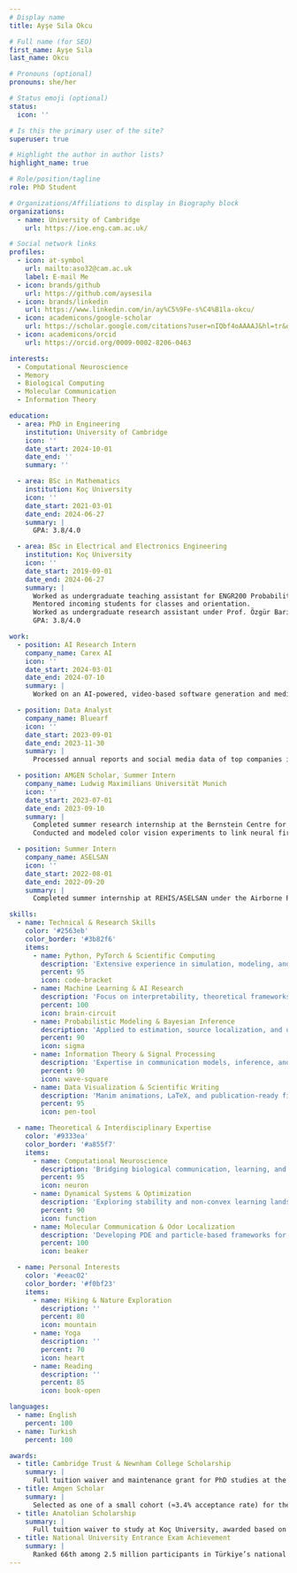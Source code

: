 ```yaml
---
# Display name
title: Ayşe Sıla Okcu

# Full name (for SEO)
first_name: Ayşe Sıla
last_name: Okcu

# Pronouns (optional)
pronouns: she/her

# Status emoji (optional)
status:
  icon: ''

# Is this the primary user of the site?
superuser: true

# Highlight the author in author lists?
highlight_name: true

# Role/position/tagline
role: PhD Student

# Organizations/Affiliations to display in Biography block
organizations:
  - name: University of Cambridge
    url: https://ioe.eng.cam.ac.uk/

# Social network links
profiles:
  - icon: at-symbol
    url: mailto:aso32@cam.ac.uk
    label: E-mail Me
  - icon: brands/github
    url: https://github.com/aysesila
  - icon: brands/linkedin
    url: https://www.linkedin.com/in/ay%C5%9Fe-s%C4%B1la-okcu/
  - icon: academicons/google-scholar
    url: https://scholar.google.com/citations?user=nIQbf4oAAAAJ&hl=tr&oi=ao
  - icon: academicons/orcid
    url: https://orcid.org/0009-0002-8206-0463

interests:
  - Computational Neuroscience
  - Memory
  - Biological Computing
  - Molecular Communication
  - Information Theory

education:
  - area: PhD in Engineering 
    institution: University of Cambridge
    icon: ''
    date_start: 2024-10-01
    date_end: ''
    summary: ''

  - area: BSc in Mathematics
    institution: Koç University
    icon: ''
    date_start: 2021-03-01
    date_end: 2024-06-27
    summary: |
      GPA: 3.8/4.0

  - area: BSc in Electrical and Electronics Engineering
    institution: Koç University
    icon: ''
    date_start: 2019-09-01
    date_end: 2024-06-27
    summary: |
      Worked as undergraduate teaching assistant for ENGR200 Probability for Engineers (Spring 2023) and INDR201 Discrete Mathematics and Its Applications (Fall 2022). 
      Mentored incoming students for classes and orientation. 
      Worked as undergraduate research assistant under Prof. Özgür Barış Akan on molecular communication techniques, and under Prof. Murat Kuşcu on pulse shape optimization for microfluidic molecular communication.
      GPA: 3.8/4.0

work:
  - position: AI Research Intern
    company_name: Carex AI
    icon: ''
    date_start: 2024-03-01
    date_end: 2024-07-10
    summary: |
      Worked on an AI-powered, video-based software generation and medical device platform that transforms camera-equipped devices into regulatory vital sign monitoring solutions.

  - position: Data Analyst
    company_name: Bluearf
    icon: ''
    date_start: 2023-09-01
    date_end: 2023-11-30
    summary: |
      Processed annual reports and social media data of top companies in Türkiye and analyzed their sustainability performance with respect to the UN Sustainable Development Goals.

  - position: AMGEN Scholar, Summer Intern 
    company_name: Ludwig Maximilians Universität Munich
    icon: ''
    date_start: 2023-07-01
    date_end: 2023-09-10
    summary: |
      Completed summer research internship at the Bernstein Centre for Computational Neuroscience. 
      Conducted and modeled color vision experiments to link neural firings in the primary visual cortex with color discrimination effects under Prof. Dr. Thomas Wachtler’s group, and presented results at the Cambridge Poster Symposium.

  - position: Summer Intern 
    company_name: ASELSAN
    icon: ''
    date_start: 2022-08-01
    date_end: 2022-09-20
    summary: |
      Completed summer internship at REHIS/ASELSAN under the Airborne Platform Radar Department.

skills:
  - name: Technical & Research Skills
    color: '#2563eb'
    color_border: '#3b82f6'
    items:
      - name: Python, PyTorch & Scientific Computing
        description: 'Extensive experience in simulation, modeling, and deep learning frameworks.'
        percent: 95
        icon: code-bracket
      - name: Machine Learning & AI Research
        description: 'Focus on interpretability, theoretical frameworks, and robust representation learning.'
        percent: 100
        icon: brain-circuit
      - name: Probabilistic Modeling & Bayesian Inference
        description: 'Applied to estimation, source localization, and uncertainty quantification.'
        percent: 90
        icon: sigma
      - name: Information Theory & Signal Processing
        description: 'Expertise in communication models, inference, and molecular channel modeling.'
        percent: 90
        icon: wave-square
      - name: Data Visualization & Scientific Writing
        description: 'Manim animations, LaTeX, and publication-ready figures for conferences and papers.'
        percent: 95
        icon: pen-tool

  - name: Theoretical & Interdisciplinary Expertise
    color: '#9333ea'
    color_border: '#a855f7'
    items:
      - name: Computational Neuroscience
        description: 'Bridging biological communication, learning, and memory through modeling.'
        percent: 95
        icon: neuron
      - name: Dynamical Systems & Optimization
        description: 'Exploring stability and non-convex learning landscapes.'
        percent: 90
        icon: function
      - name: Molecular Communication & Odor Localization
        description: 'Developing PDE and particle-based frameworks for microscale information transfer.'
        percent: 100
        icon: beaker

  - name: Personal Interests
    color: '#eeac02'
    color_border: '#f0bf23'
    items:
      - name: Hiking & Nature Exploration
        description: ''
        percent: 80
        icon: mountain
      - name: Yoga
        description: ''
        percent: 70
        icon: heart
      - name: Reading
        description: ''
        percent: 85
        icon: book-open

languages:
  - name: English
    percent: 100
  - name: Turkish
    percent: 100

awards:
  - title: Cambridge Trust & Newnham College Scholarship
    summary: |
      Full tuition waiver and maintenance grant for PhD studies at the University of Cambridge.
  - title: Amgen Scholar
    summary: |
      Selected as one of a small cohort (≈3.4% acceptance rate) for the Amgen Scholars program, providing hands-on research opportunities at leading global institutions.
  - title: Anatolian Scholarship
    summary: |
      Full tuition waiver to study at Koç University, awarded based on national academic excellence.
  - title: National University Entrance Exam Achievement
    summary: |
      Ranked 66th among 2.5 million participants in Türkiye’s national university entrance exam.
---
```

